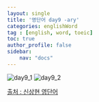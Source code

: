 ```yaml
---
layout: single
title: '영단어 day9 -ary'
categories: englishWord
tag : [english, word, toeic]
toc: true
author_profile: false
sidebar:
    nav: "docs"
---
```



![day9_1](https://ingu627.github.io/images/english/day9_1.jpg)
![day9_2](https://ingu627.github.io/images/english/day9_2.jpg)



[출처 : 신상현 영단어](https://www.aladin.co.kr/shop/wproduct.aspx?ItemId=126278788)